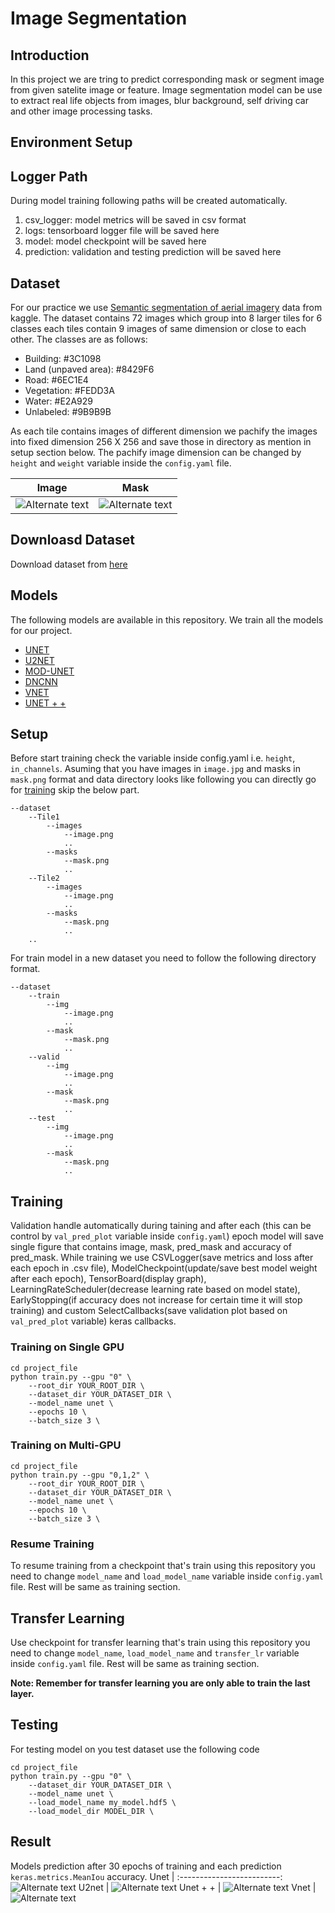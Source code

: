 # Image Segmentation

## Introduction

In this project we are tring to predict corresponding mask or segment image from given satelite image or feature. Image segmentation model can be use to extract real life objects from images, blur background, self driving car and other image processing tasks.

## Environment Setup



## Logger Path

During model training following paths will be created automatically.

1. csv_logger: model metrics will be saved in csv format
2. logs: tensorboard logger file will be saved here
3. model: model checkpoint will be saved here
4. prediction: validation and testing prediction will be saved here

## Dataset

For our practice we use [Semantic segmentation of aerial imagery](https://www.kaggle.com/humansintheloop/semantic-segmentation-of-aerial-imagery) data from kaggle. The dataset contains 72 images which group into 8 larger tiles for 6 classes each tiles contain 9 images of same dimension or close to each other. The classes are as follows:

* Building: #3C1098
* Land (unpaved area): #8429F6
* Road: #6EC1E4
* Vegetation: #FEDD3A
* Water: #E2A929
* Unlabeled: #9B9B9B

As each tile contains images of different dimension we pachify the images into fixed dimension 256 X 256 and save those in directory as mention in setup section below. The pachify image dimension can be changed by `height` and `weight` variable inside the `config.yaml` file.

Image             |  Mask
:-------------------------:|:-------------------------:
![Alternate text](image_part_001.jpg)  |  ![Alternate text](image_part_001.png)

## Downloasd Dataset

Download dataset from [here](https://www.google.com/url?q=https%3A%2F%2Fwww.kaggle.com%2Fhumansintheloop%2Fsemantic-segmentation-of-aerial-imagery&sa=D)

## Models

The following models are available in this repository. We train all the models for our project.

* [UNET](https://link.springer.com/chapter/10.1007/978-3-319-24574-4_28)
* [U2NET](https://paperswithcode.com/paper/u-2-net-going-deeper-with-nested-u-structure)
* [MOD-UNET]()
* [DNCNN](https://ieeexplore.ieee.org/document/7839189)
* [VNET](https://arxiv.org/abs/1606.04797)
* [UNET + +](https://link.springer.com/chapter/10.1007/978-3-030-00889-5_1)

## Setup

Before start training check the variable inside config.yaml i.e. `height`, `in_channels`. Asuming that you have images in `image.jpg` and masks in `mask.png` format and data directory looks like following you can directly go for [training](##Training) skip the below part.

```
--dataset
    --Tile1
        --images
            --image.png
            ..
        --masks
            --mask.png
            ..
    --Tile2
        --images
            --image.png
            ..
        --masks
            --mask.png
            ..
    ..
```

For train model in a new dataset you need to follow the following directory format.

```
--dataset
    --train
        --img
            --image.png
            ..
        --mask
            --mask.png
            ..
    --valid
        --img
            --image.png
            ..
        --mask
            --mask.png
            ..
    --test
        --img
            --image.png
            ..
        --mask
            --mask.png
            ..
```

## Training

Validation handle automatically during taining and after each (this can be control by `val_pred_plot` variable inside `config.yaml`) epoch model will save single figure that contains image, mask, pred_mask and accuracy of pred_mask. While training we use CSVLogger(save metrics and loss after each epoch in .csv file), ModelCheckpoint(update/save best model weight after each epoch), TensorBoard(display graph), LearningRateScheduler(decrease learning rate based on model state), EarlyStopping(if accuracy does not increase for certain time it will stop training) and custom SelectCallbacks(save validation plot based on `val_pred_plot` variable) keras callbacks.

### Training on Single GPU

```
cd project_file
python train.py --gpu "0" \
    --root_dir YOUR_ROOT_DIR \
    --dataset_dir YOUR_DATASET_DIR \
    --model_name unet \
    --epochs 10 \
    --batch_size 3 \
```

### Training on Multi-GPU

```
cd project_file
python train.py --gpu "0,1,2" \
    --root_dir YOUR_ROOT_DIR \
    --dataset_dir YOUR_DATASET_DIR \
    --model_name unet \
    --epochs 10 \
    --batch_size 3 \
```

### Resume Training

To resume training from a checkpoint that's train using this repository you need to change `model_name` and `load_model_name` variable inside `config.yaml` file. Rest will be same as training section.

## Transfer Learning

Use checkpoint for transfer learning that's train using this repository you need to change `model_name`, `load_model_name` and `transfer_lr` variable inside `config.yaml` file. Rest will be same as training section.

**Note: Remember for transfer learning you are only able to train the last layer.**

## Testing

For testing model on you test dataset use the following code

```
cd project_file
python train.py --gpu "0" \
    --dataset_dir YOUR_DATASET_DIR \
    --model_name unet \
    --load_model_name my_model.hdf5 \
    --load_model_dir MODEL_DIR \
```

## Result

Models prediction after 30 epochs of training and each prediction `keras.metrics.MeanIou` accuracy.
Unet             |
:-------------------------:
![Alternate text](u_test_img_107_acc_0.6093.png)
U2net             |
![Alternate text](u2_test_img_107_acc_0.6805.png)
Unet + +             |
![Alternate text](upp_test_img_107_acc_0.4618.png)
Vnet             |
![Alternate text](v_test_img_107_acc_0.0750.png)
